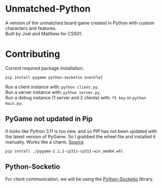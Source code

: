 # Unmatched-Python
A version of the unmatched board game created in Python with custom characters and features.  
Built by Joel and Matthew for CS501.

# Contributing
Current required package installation.
```shell
pip install pygame python-socketio eventlet
```
Run a client instance with: `python client.py`.  
Run a server instance with: `python server.py`.  
Run a debug instance (1 server and 2 clients) with: `f5 key` or `python main.py`.  


## PyGame not updated in Pip
It looks like Python 3.11 is too new, and so PIP has not been updated with the latest version of PyGame. So I grabbed the wheel file and installed it manually. Works like a charm. [Source](https://stackoverflow.com/a/69353414)  
```shell
pip install ./pygame-2.1.2-cp311-cp311-win_amd64.whl
```

## Python-Socketio
For client communication, we will be using the [Python-Socketio](https://python-socketio.readthedocs.io/en/latest/index.html) library.
